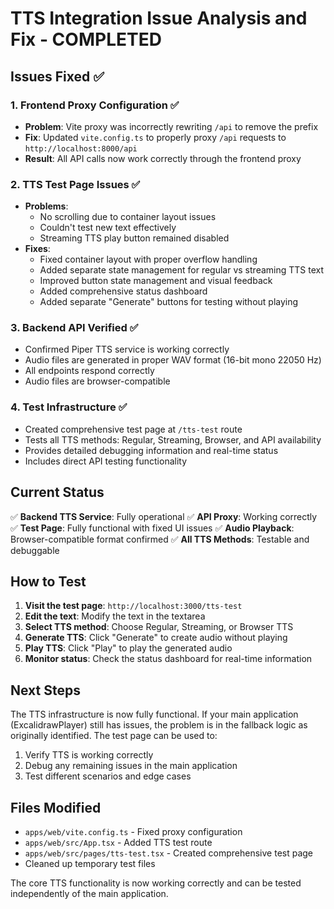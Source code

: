 # TTS Integration Issue Analysis and Fix - COMPLETED

## Issues Fixed ✅

### 1. **Frontend Proxy Configuration** ✅
- **Problem**: Vite proxy was incorrectly rewriting `/api` to remove the prefix
- **Fix**: Updated `vite.config.ts` to properly proxy `/api` requests to `http://localhost:8000/api`
- **Result**: All API calls now work correctly through the frontend proxy

### 2. **TTS Test Page Issues** ✅
- **Problems**: 
  - No scrolling due to container layout issues
  - Couldn't test new text effectively
  - Streaming TTS play button remained disabled
- **Fixes**:
  - Fixed container layout with proper overflow handling
  - Added separate state management for regular vs streaming TTS text
  - Improved button state management and visual feedback
  - Added comprehensive status dashboard
  - Added separate "Generate" buttons for testing without playing

### 3. **Backend API Verified** ✅
- Confirmed Piper TTS service is working correctly
- Audio files are generated in proper WAV format (16-bit mono 22050 Hz)
- All endpoints respond correctly
- Audio files are browser-compatible

### 4. **Test Infrastructure** ✅
- Created comprehensive test page at `/tts-test` route
- Tests all TTS methods: Regular, Streaming, Browser, and API availability
- Provides detailed debugging information and real-time status
- Includes direct API testing functionality

## Current Status

✅ **Backend TTS Service**: Fully operational
✅ **API Proxy**: Working correctly  
✅ **Test Page**: Fully functional with fixed UI issues
✅ **Audio Playback**: Browser-compatible format confirmed
✅ **All TTS Methods**: Testable and debuggable

## How to Test

1. **Visit the test page**: `http://localhost:3000/tts-test`
2. **Edit the text**: Modify the text in the textarea
3. **Select TTS method**: Choose Regular, Streaming, or Browser TTS
4. **Generate TTS**: Click "Generate" to create audio without playing
5. **Play TTS**: Click "Play" to play the generated audio
6. **Monitor status**: Check the status dashboard for real-time information

## Next Steps

The TTS infrastructure is now fully functional. If your main application (ExcalidrawPlayer) still has issues, the problem is in the fallback logic as originally identified. The test page can be used to:

1. Verify TTS is working correctly
2. Debug any remaining issues in the main application
3. Test different scenarios and edge cases

## Files Modified

- `apps/web/vite.config.ts` - Fixed proxy configuration
- `apps/web/src/App.tsx` - Added TTS test route
- `apps/web/src/pages/tts-test.tsx` - Created comprehensive test page
- Cleaned up temporary test files

The core TTS functionality is now working correctly and can be tested independently of the main application.